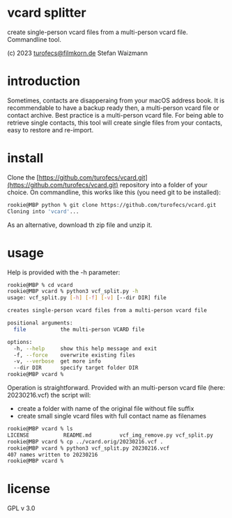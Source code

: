 <!-- omit in toc -->
vcard splitter
=

create single-person vcard files from a multi-person vcard file. Commandline tool.

(c) 2023 turofecs@filmkorn.de Stefan Waizmann

# introduction

Sometimes, contacts are disapperaing from your macOS address book. It is recommendable to have a backup ready then, a multi-person vcard file or contact archive. Best practice is a multi-person vcard file. For being able to retrieve single contacts, this tool will create single files from your contacts, easy to restore and re-import.

# install

Clone the [https://github.com/turofecs/vcard.git](https://github.com/turofecs/vcard.git) repository into a folder of your choice. On commandline, this works like this (you need git to be installed):

```sh
rookie@MBP python % git clone https://github.com/turofecs/vcard.git
Cloning into 'vcard'...
```
As an alternative, download th zip file and unzip it.

# usage

Help is provided with the -h parameter:

```sh
rookie@MBP % cd vcard
rookie@MBP vcard % python3 vcf_split.py -h
usage: vcf_split.py [-h] [-f] [-v] [--dir DIR] file

creates single-person vcard files from a multi-person vcard file

positional arguments:
  file           the multi-person VCARD file

options:
  -h, --help     show this help message and exit
  -f, --force    overwrite existing files
  -v, --verbose  get more info
  --dir DIR      specify target folder DIR
rookie@MBP vcard %
```

Operation is straightforward. Provided with an multi-person vcard file (here: 20230216.vcf) the script will:

- create a folder with name of the original file without file suffix
- create small single vcard files with full contact name as filenames

```sh
rookie@MBP vcard % ls
LICENSE           README.md         vcf_img_remove.py vcf_split.py
rookie@MBP vcard % cp ../vcard.orig/20230216.vcf .
rookie@MBP vcard % python3 vcf_split.py 20230216.vcf
407 names written to 20230216
rookie@MBP vcard %
```

# license

GPL v 3.0
